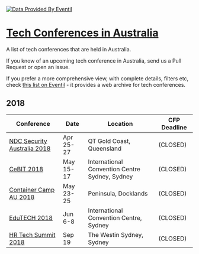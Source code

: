 

[![Data Provided By Eventil](https://img.shields.io/badge/Data%20provided%20by-Eventil-24292e.svg?style=for-the-badge&colorA=BFBFBF)](https://eventil.com/)

# [Tech Conferences in Australia](https://eventil.com/conferences/in/au)

A list of tech conferences that are held in Australia. 

If you know of an upcoming tech conference in Australia, send us a Pull Request or open an issue.

If you prefer a more comprehensive view, with complete details, filters etc, check [this list on Eventil](https://eventil.com/conferences/in/au) - it provides a web archive for tech conferences.

## 2018

| Conference | Date | Location | CFP Deadline |
|------------|------|----------|--------------|
| [NDC Security Australia 2018](https://eventil.com/events/ndc-security-australia-2018) | Apr 25-27 | QT Gold Coast, Queensland | (CLOSED) |
| [CeBIT 2018](https://eventil.com/events/cebit-2018) | May 15-17 | International Convention Centre Sydney, Sydney | (CLOSED) |
| [Container Camp AU 2018](https://eventil.com/events/ContainerCampAU2018) | May 23-25 | Peninsula, Docklands | (CLOSED) |
| [EduTECH 2018](https://eventil.com/events/edutech-2018) | Jun 6-8 | International Convention Centre, Sydney | (CLOSED) |
| [HR Tech Summit 2018](https://eventil.com/events/hr-tech-summit-2018) | Sep 19 | The Westin Sydney, Sydney | (CLOSED) |
